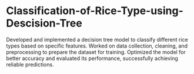 # Classification-of-Rice-Type-using-Descision-Tree
Developed and implemented a decision tree model to classify different rice types based on specific features. Worked on data collection, cleaning, and preprocessing to prepare the dataset for training. 
Optimized the model for better accuracy and evaluated its performance, successfully achieving reliable predictions.
